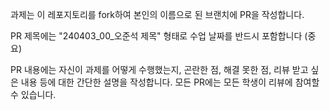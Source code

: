 과제는 이 레포지토리를 fork하여 본인의 이름으로 된 브랜치에 PR을 작성합니다.

PR 제목에는 "240403_00_오준석 제목" 형태로 수업 날짜를 반드시 포함합니다 (중요)

PR 내용에는 자신이 과제를 어떻게 수행했는지, 곤란한 점, 해결 못한 점, 리뷰 받고 싶은 내용 등에 대한 간단한 설명을 작성합니다.
모든 PR에는 모든 학생이 리뷰에 참여할 수 있습니다.
